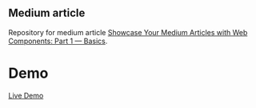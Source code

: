 ## Medium article

Repository for medium article [Showcase Your Medium Articles with Web Components: Part 1 — Basics](https://medium.com/@mariusbongarts11/showcase-your-medium-articles-with-web-components-part-1-basics-d2c6618e9482?sk=cea5df95fbd3e204f486640d6eef50b2).


# Demo

[Live Demo](https://mariusbongarts.github.io/medium-portfolio-1/)




